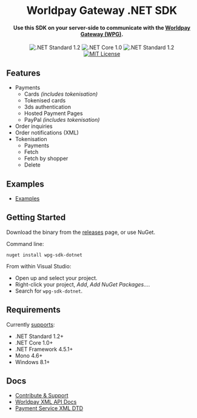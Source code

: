 <h1 align="center">
  Worldpay Gateway .NET SDK
</h1>

<h4 align="center">
  Use this SDK on your server-side to communicate with the <a href="https://www.worldpay.com/global/products/gateway-services">Worldpay Gateway (WPG)</a>.
</h4>

<p align="center">
  <img src="https://img.shields.io/badge/.NET%20Standard-1.2+-blue.svg" alt=".NET Standard 1.2" />
  <img src="https://img.shields.io/badge/.NET%20Core-1.0+-blue.svg" alt=".NET Core 1.0" />
  <img src="https://img.shields.io/badge/.NET%20Framework-4.5.1+-blue.svg" alt=".NET Standard 1.2" />
  <br />
  <a href="license.md">
    <img src="https://img.shields.io/badge/license-MIT-blue.svg" alt="MIT License" />
  </a>
</p>

## Features
- Payments
  - Cards _(includes tokenisation)_
  - Tokenised cards
  - 3ds authentication
  - Hosted Payment Pages
  - PayPal _(includes tokenisation)_
- Order inquiries
- Order notifications (XML)
- Tokenisation
  - Payments
  - Fetch
  - Fetch by shopper
  - Delete

## Examples
- [Examples](wpg-examples/examples)

## Getting Started
Download the binary from the [releases](../../releases) page, or use NuGet.

Command line:

````
nuget install wpg-sdk-dotnet
````

From within Visual Studio:
- Open up and select your project.
- Right-click your project, _Add_, _Add NuGet Packages..._.
- Search for `wpg-sdk-dotnet`.

## Requirements
Currently [supports](https://docs.microsoft.com/en-us/dotnet/standard/net-standard):
- .NET Standard 1.2+
- .NET Core 1.0+
- .NET Framework 4.5.1+
- Mono 4.6+
- Windows 8.1+

## Docs
- [Contribute & Support](docs/contribute-and-support.md)
- [Worldpay XML API Docs](http://support.worldpay.com/support/kb/gg/corporate-gateway-guide/content/home.htm)
- [Payment Service XML DTD](http://dtd.worldpay.com/v1/)
